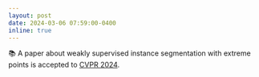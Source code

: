 ```yaml
---
layout: post
date: 2024-03-06 07:59:00-0400
inline: true
---
```


📚 A paper about weakly supervised instance segmentation with extreme points is accepted to [CVPR 2024](https://cvpr.thecvf.com/).